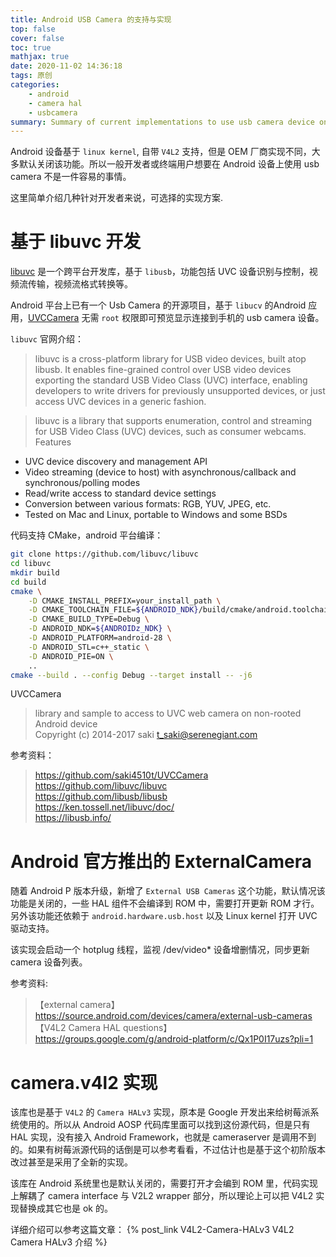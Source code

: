 ```yaml
---
title: Android USB Camera 的支持与实现
top: false
cover: false
toc: true
mathjax: true
date: 2020-11-02 14:36:18
tags: 原创
categories:
    - android
    - camera hal
    - usbcamera
summary: Summary of current implementations to use usb camera device on Android phone
---
```


Android 设备基于 `linux kernel`, 自带 `V4L2` 支持，但是 OEM 厂商实现不同，大多默认关闭该功能。所以一般开发者或终端用户想要在 Android 设备上使用 usb camera 不是一件容易的事情。

这里简单介绍几种针对开发者来说，可选择的实现方案.

<!-- more -->


# 基于 libuvc 开发

[libuvc](https://github.com/libuvc/libuvc) 是一个跨平台开发库，基于 `libusb`，功能包括 UVC 设备识别与控制，视频流传输，视频流格式转换等。

Android 平台上已有一个 Usb Camera 的开源项目，基于 `libucv` 的Android 应用，[UVCCamera](https://github.com/saki4510t/UVCCamera) 无需 `root` 权限即可预览显示连接到手机的 usb camera 设备。


`libuvc` 官网介绍：
> libuvc is a cross-platform library for USB video devices, built atop libusb. It enables fine-grained control over USB video devices exporting the standard USB Video Class (UVC) interface, enabling developers to write drivers for previously unsupported devices, or just access UVC devices in a generic fashion.

> libuvc is a library that supports enumeration, control and streaming for USB Video Class (UVC) devices, such as consumer webcams.
Features
- UVC device discovery and management API
- Video streaming (device to host) with asynchronous/callback and synchronous/polling modes
- Read/write access to standard device settings
- Conversion between various formats: RGB, YUV, JPEG, etc.
- Tested on Mac and Linux, portable to Windows and some BSDs

代码支持 CMake，android 平台编译：
```bash
git clone https://github.com/libuvc/libuvc
cd libuvc
mkdir build
cd build
cmake \
    -D CMAKE_INSTALL_PREFIX=your_install_path \
    -D CMAKE_TOOLCHAIN_FILE=${ANDROID_NDK}/build/cmake/android.toolchain.cmake \
    -D CMAKE_BUILD_TYPE=Debug \
    -D ANDROID_NDK=${ANDROIDz_NDK} \
    -D ANDROID_PLATFORM=android-28 \
    -D ANDROID_STL=c++_static \
    -D ANDROID_PIE=ON \
    ..
cmake --build . --config Debug --target install -- -j6
```

UVCCamera
> library and sample to access to UVC web camera on non-rooted Android device   
Copyright (c) 2014-2017 saki t_saki@serenegiant.com


参考资料：
> https://github.com/saki4510t/UVCCamera   
https://github.com/libuvc/libuvc   
https://github.com/libusb/libusb   
https://ken.tossell.net/libuvc/doc/   
https://libusb.info/


# Android 官方推出的 ExternalCamera

随着 Android P 版本升级，新增了 `External USB Cameras` 这个功能，默认情况该功能是关闭的，一些 HAL 组件不会编译到 ROM 中，需要打开更新 ROM 才行。另外该功能还依赖于 `android.hardware.usb.host` 以及 Linux kernel 打开 UVC 驱动支持。

该实现会启动一个 hotplug 线程，监视 /dev/video* 设备增删情况，同步更新 camera 设备列表。


参考资料:
> 【external camera】
https://source.android.com/devices/camera/external-usb-cameras   
【V4L2 Camera HAL questions】
https://groups.google.com/g/android-platform/c/Qx1P0I17uzs?pli=1


# camera.v4l2 实现

该库也是基于 `V4L2` 的 `Camera HALv3` 实现，原本是 Google 开发出来给树莓派系统使用的。所以从 Android AOSP 代码库里面可以找到这份源代码，但是只有 HAL 实现，没有接入 Android Framework，也就是 cameraserver 是调用不到的。如果有树莓派源代码的话倒是可以参考看看，不过估计也是基于这个初阶版本改过甚至是采用了全新的实现。

该库在 Android 系统里也是默认关闭的，需要打开才会编到 ROM 里，代码实现上解耦了 camera interface 与 V2L2 wrapper 部分，所以理论上可以把 V4L2 实现替换成其它也是 ok 的。


详细介绍可以参考这篇文章：
{% post_link V4L2-Camera-HALv3 V4L2 Camera HALv3 介绍 %}